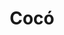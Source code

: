 ---
title: Cocó
date: 
draft: false

# descripcion
description : Pulsera de plata 925 y microcubic

materials: Plata 925

color: Plateado

dimensions: 20cm largo

code: 03-21-0516

type: "Pulseras"

categories: []

price: $4.510,00

# Images
# first image will be shown in the product page
images:
  # - image: "images/path_to_image"
  # La ubicacion de las imagenes es imagenes/Pulseras/Pulseras.Microcubic/03-21-0516-coco
  - image: "./images/pulseras/microcubic/03-21-0516.JPG"
---